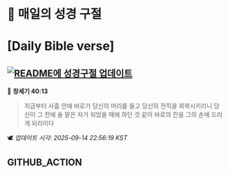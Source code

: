 # 🙏 매일의 성경 구절
# [Daily Bible verse]
## [![README에 성경구절 업데이트](https://github.com/DONGSUKA/first_test/actions/workflows/update-readme-bible.yml/badge.svg)](https://github.com/DONGSUKA/first_test/actions/workflows/update-readme-bible.yml)
<!-- START_BIBLE_VERSE -->
📖 **창세기 40:13**
> 지금부터 사흘 안에 바로가 당신의 머리를 들고 당신의 전직을 회복시키리니 당신이 그 전에 술 맡은 자가 되었을 때에 하던 것 같이 바로의 잔을 그의 손에 드리게 되리이다

🕊️ _업데이트 시각: 2025-09-14 22:56:19 KST_
  <!-- END_BIBLE_VERSE -->
## GITHUB_ACTION
